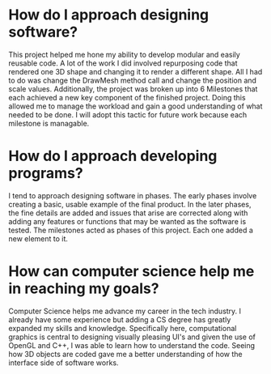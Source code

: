 # How do I approach designing software?
This project helped me hone my ability to develop modular and easily reusable code. A lot of the
work I did involved repurposing code that rendered one 3D shape and changing it to render a different shape.
All I had to do was change the DrawMesh method call and change the position and scale values.
Additionally, the project was broken up into 6 Milestones that each achieved a new key component of
the finished project. Doing this allowed me to manage the workload and gain a good understanding
of what needed to be done. I will adopt this tactic for future work because each milestone is managable.
# How do I approach developing programs?
I tend to approach designing software in phases. The early phases involve creating a basic, usable example of the final
product. In the later phases, the fine details are added and issues that arise are corrected along with adding any features
or functions that may be wanted as the software is tested. The milestones acted as phases of this project. Each one
added a new element to it.
# How can computer science help me in reaching my goals?
Computer Science helps me advance my career in the tech industry. I already have some experience but adding a CS degree has greatly
expanded my skills and knowledge. Specifically here, computational graphics is central to designing visually pleasing UI's and given
the use of OpenGL and C++, I was able to learn how to understand the code. Seeing how 3D objects are coded gave me a better understanding
of how the interface side of software works.
